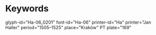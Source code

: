 # Keywords
glyph-id="Ha-06_0201"
font-id="Ha-06"
printer-id="Ha"
printer="Jan Haller"
period="1505–1525"
place="Kraków"
PT plate="169"
